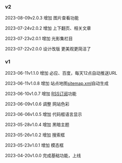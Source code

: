 <!--##{
    "description": "小站更新日志",
    "tag": [],
    "dateYY": "2023",
    "dateMM": "04",
    "dateDD": "20",
    "top": true,
    "Numword": 0,
    "signal":""
}##-->

### v2

<p class="updatetag">
<time datetime="2023-08-09">2023-08-09</time><span>v2.0.3</span> 
增加 图片查看功能
</p>


<p class="updatetag">
<time datetime="2023-07-24">2023-07-24</time><span>v2.0.2</span> 
增加 上下翻页、相关文章
</p>

<p class="updatetag">
<time datetime="2023-07-23">2023-07-23</time><span>v2.0.1</span> 
增加 光影集栏目
</p>

<p class="updatetag">
<time datetime="2023-07-22">2023-07-22</time><span>v2.0.0</span> 
设计改版 更美观更简洁了
</p>

### v1

<p class="updatetag">
<time datetime="2023-06-11">2023-06-11</time><span>v1.1.0</span> 
增加 必应、百度，每天12点自动推送URL
</p>

<p class="updatetag">
<time datetime="2023-06-11">2023-06-11</time><span>v1.0.8</span> 
增加 站点地图<a href="/sitemap.xml" rel="站点地图">sitemap.xml</a>自动生成
</p>

<p class="updatetag">
<time datetime="2023-06-10">2023-06-10</time><span>v1.0.7</span> 
增加 <a href="/article/blog-5" rel="RSS订阅">RSS订阅</a>功能
</p>

<p class="updatetag">
<time datetime="2023-06-09">2023-06-09</time><span>v1.0.6</span> 
调整 网站色彩
</p>

<p class="updatetag">
<time datetime="2023-06-06">2023-06-06</time><span>v1.0.5</span> 
增加 代码框语言显示
</p>

<p class="updatetag">
<time datetime="2023-05-28">2023-05-28</time><span>v1.0.4</span> 
增加 黑暗主题
</p>

<p class="updatetag">
<time datetime="2023-05-26">2023-05-26</time><span>v1.0.2</span> 
增加 搜索框
</p>

<p class="updatetag">
<time datetime="2023-05-23">2023-05-23</time><span>v1.0.1</span> 
增加 模态框
</p>

<p class="updatetag">
<time datetime="2023-04-20">2023-04-20</time><span>v1.0.0</span> 
完成基础功能，上线
</p>